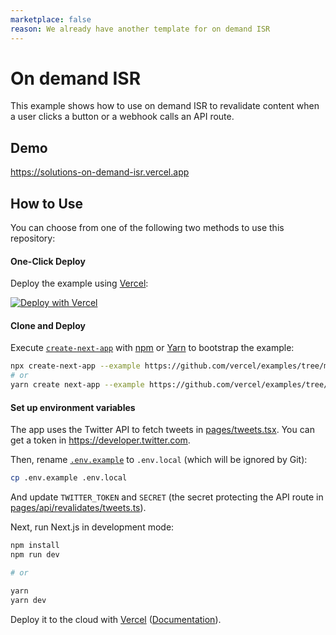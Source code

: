 ```yaml
---
marketplace: false
reason: We already have another template for on demand ISR
---
```


# On demand ISR

This example shows how to use on demand ISR to revalidate content when a user clicks a button or a webhook calls an API route.

## Demo

https://solutions-on-demand-isr.vercel.app

## How to Use

You can choose from one of the following two methods to use this repository:

#### One-Click Deploy

Deploy the example using [Vercel](https://vercel.com?utm_source=github&utm_medium=readme&utm_campaign=vercel-examples):

[![Deploy with Vercel](https://vercel.com/button)](https://vercel.com/new/clone?repository-url=https://github.com/vercel/examples/tree/main/solutions/on-demand-isr&project-name=on-demand-isr&repository-name=on-demand-isr&env=TWITTER_TOKEN,TOKEN)

#### Clone and Deploy

Execute [`create-next-app`](https://github.com/vercel/next.js/tree/canary/packages/create-next-app) with [npm](https://docs.npmjs.com/cli/init) or [Yarn](https://yarnpkg.com/lang/en/docs/cli/create/) to bootstrap the example:

```bash
npx create-next-app --example https://github.com/vercel/examples/tree/main/solutions/on-demand-isr
# or
yarn create next-app --example https://github.com/vercel/examples/tree/main/solutions/on-demand-isr
```

#### Set up environment variables

The app uses the Twitter API to fetch tweets in [pages/tweets.tsx](pages/tweets.tsx). You can get a token in https://developer.twitter.com.

Then, rename [`.env.example`](.env.example) to `.env.local` (which will be ignored by Git):

```bash
cp .env.example .env.local
```

And update `TWITTER_TOKEN` and `SECRET` (the secret protecting the API route in [pages/api/revalidates/tweets.ts](pages/api/revalidate/tweets.ts)).

Next, run Next.js in development mode:

```bash
npm install
npm run dev

# or

yarn
yarn dev
```

Deploy it to the cloud with [Vercel](https://vercel.com/new?utm_source=github&utm_medium=readme&utm_campaign=edge-middleware-eap) ([Documentation](https://nextjs.org/docs/deployment)).
